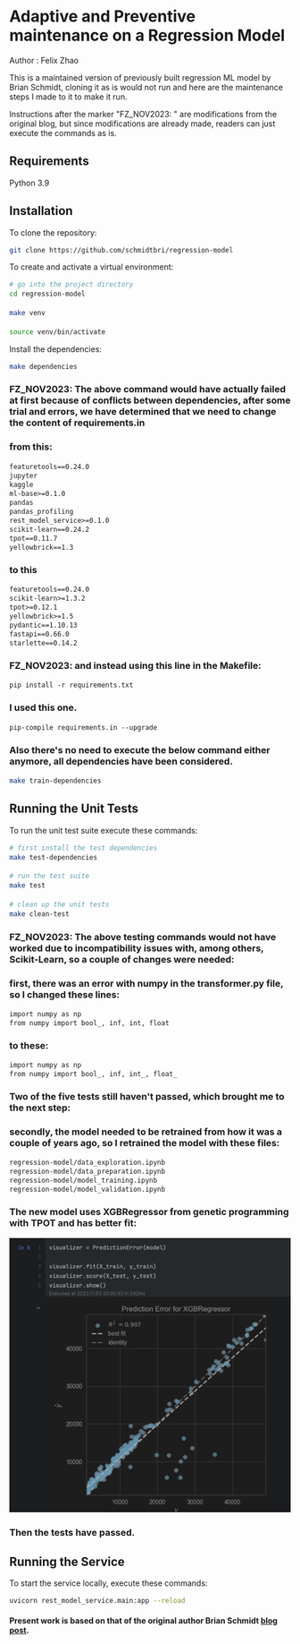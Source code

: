 # Adaptive and Preventive maintenance on a Regression Model 

Author : Felix Zhao

This is a maintained version of previously built regression ML model by Brian Schmidt,
cloning it as is would not run and here are the maintenance steps I made to it to make it run.

Instructions after the marker "FZ_NOV2023: " are modifications from the original blog, but since modifications are already made,
readers can just execute the commands as is.


## Requirements

Python 3.9

## Installation

To clone the repository:

```bash
git clone https://github.com/schmidtbri/regression-model
```

To create and activate a virtual environment:

```bash
# go into the project directory
cd regression-model

make venv

source venv/bin/activate
```

Install the dependencies:

```bash
make dependencies
```
### FZ_NOV2023: The above command would have actually failed at first because of conflicts between dependencies, after some trial and errors, we have determined that we need to change the content of requirements.in 
### from this:
```
featuretools==0.24.0
jupyter
kaggle
ml-base>=0.1.0
pandas
pandas_profiling
rest_model_service>=0.1.0
scikit-learn==0.24.2
tpot==0.11.7
yellowbrick==1.3

```
### to this

```
featuretools==0.24.0
scikit-learn>=1.3.2
tpot>=0.12.1
yellowbrick>=1.5
pydantic==1.10.13
fastapi==0.66.0
starlette==0.14.2
```
### FZ_NOV2023: and instead using this line in the Makefile:
```
pip install -r requirements.txt
```
### I used this one.
```
pip-compile requirements.in --upgrade
```
### Also there's no need to execute the below command either anymore, all dependencies have been considered.

```bash
make train-dependencies
```

## Running the Unit Tests
To run the unit test suite execute these commands:

```bash
# first install the test dependencies
make test-dependencies

# run the test suite
make test

# clean up the unit tests
make clean-test
```
### FZ_NOV2023: The above testing commands would not have worked due to incompatibility issues with, among others, Scikit-Learn, so a couple of changes were needed:

### first, there was an error with numpy in the transformer.py file, so I changed these lines:
```
import numpy as np
from numpy import bool_, inf, int, float
```

### to these:
```
import numpy as np 
from numpy import bool_, inf, int_, float_
```

### Two of the five tests still haven't passed, which brought me to the next step: 

### secondly, the model needed to be retrained from how it was a couple of years ago, so I retrained the model with these files:
```
regression-model/data_exploration.ipynb
regression-model/data_preparation.ipynb
regression-model/model_training.ipynb
regression-model/model_validation.ipynb
```

### The new model uses XGBRegressor from genetic programming with TPOT and has better fit:
![new_model_prediction_error](Images/new_model_graph.png)

### Then the tests have passed.


## Running the Service

To start the service locally, execute these commands:

```bash
uvicorn rest_model_service.main:app --reload
```


#### Present work is based on that of the original author Brian Schmidt [blog post](https://www.tekhnoal.com/regression-model.html).